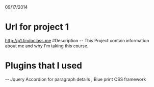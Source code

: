  09/17/2014

# Url for project 1
 http://p1.tindoclass.me
#Description
 -- This Project contain information about me and why I'm taking this course.
# Plugins that I used
 -- Jquery Accordion for paragraph details
 , Blue print CSS framework




